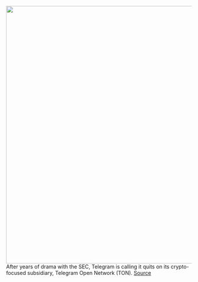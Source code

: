 <img src='https://cdn.vox-cdn.com/thumbor/4XcK_vVSv5vQO-0-Vct5a3DuJCQ=/0x0:2040x1351/1200x800/filters:focal(857x513:1183x839)/cdn.vox-cdn.com/uploads/chorus_image/image/66788062/twarren_telegramblockrussia.0.jpg' width='700px' /><br/>
After years of drama with the SEC, Telegram is calling it quits on its crypto-focused subsidiary, Telegram Open Network (TON).
<a href='https://www.theverge.com/2020/5/12/21256407/telegram-cryptocurrency-shutdown-sec-gram'> Source <a/>